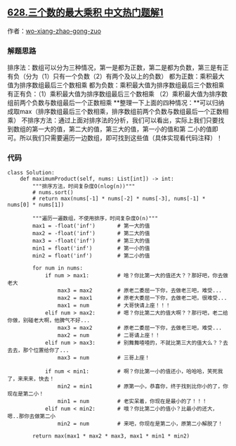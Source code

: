 ## [628.三个数的最大乘积 中文热门题解1](https://leetcode.cn/problems/maximum-product-of-three-numbers/solutions/100000/pai-xu-fa-he-bu-pai-xu-de-fang-fa-du-zai-zhe-li-li)

作者：[wo-xiang-zhao-gong-zuo](https://leetcode.cn/u/wo-xiang-zhao-gong-zuo)

### 解题思路
排序法：数组可以分为三种情况，第一是都为正数，第二是都为负数，第三是有正有负（分为（1）只有一个负数（2）有两个及以上的负数）
       都为正数：乘积最大值为排序数组最后三个数相乘
       都为负数：乘积最大值为排序数组最后三个数相乘
       有正有负：（1）乘积最大值为排序数组最后三个数相乘
                （2）乘积最大值为排序数组前两个负数与数组最后一个正数相乘
       **整理一下上面的四种情况：**可以归纳成取max（排序数组最后三个数相乘，排序数组前两个负数与数组最后一个正数相乘）
不排序方法：通过上面对排序法的分析，我们可以看出，实际上我们只要找到数组的第一大的值，第二大的值，第三大的值，第一小的值和第            二小的值即可。所以我们只需要遍历一边数组，即可找到这些值（具体实现看代码注释）！

### 代码

```python3
class Solution:
    def maximumProduct(self, nums: List[int]) -> int:
        """排序方法，时间复杂度O(nlog(n))"""
        # nums.sort()
        # return max(nums[-1] * nums[-2] * nums[-3], nums[-1] * nums[0] * nums[1])

        """遍历一遍数组，不使用排序，时间复杂度O(n)"""
        max1 = -float('inf')       # 第一大的值
        max2 = -float('inf')       # 第二大的值
        max3 = -float('inf')       # 第三大的值
        min1 = float('inf')        # 第一小的值
        min2 = float('inf')        # 第二小的值

        for num in nums:
            if num > max1:         # 啥？你比第一大的值还大？？那好吧，你去做老大
                max3 = max2        # 原老二委屈一下你，去做老三吧，难受...
                max2 = max1        # 原老大委屈一下你，去做老二吧，很难受...
                max1 = num         # 大哥快请上座！！！
            elif num > max2:       # 嗯？你比第二大的值大啊？？那行吧，老二给你做，别碰老大啊，他脾气不好...
                max3 = max2        # 原老二委屈一下你，去做老三吧，难受...
                max2 = num         # 二哥请上座！！
            elif num > max3:       # 别舞舞喳喳的，不就比第三大的值大么？？去去去，那个位置给你了...
                max3 = num         # 三哥上座！
            
            if num < min1:         # 啊？你比第一小的值还小，哈哈哈，笑死我了，来来来，快去！
                min2 = min1        # 原第一小，恭喜你，终于找到比你小的了，你现在是第二小！
                min1 = num         # 老实呆着，你现在是最小的了！！！
            elif num < min2:       # 哦？你比第二小的值小？比最小的还大，嗯..那你去做第二小
                min2 = num         # 来吧，你现在是第二小，原第二小解脱了！
            
        return max(max1 * max2 * max3, max1 * min1 * min2)
```